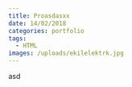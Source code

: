 ```yaml
---
title: Proasdasxx
date: 14/02/2018
categories: portfolio
tags:
  - HTML
images: /uploads/ekilelektrk.jpg
---
```


asd